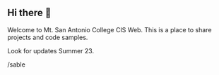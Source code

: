 ## Hi there 👋

Welcome to Mt. San Antonio College CIS Web. This is a place to share projects and code samples.

Look for updates Summer 23.

/sable
